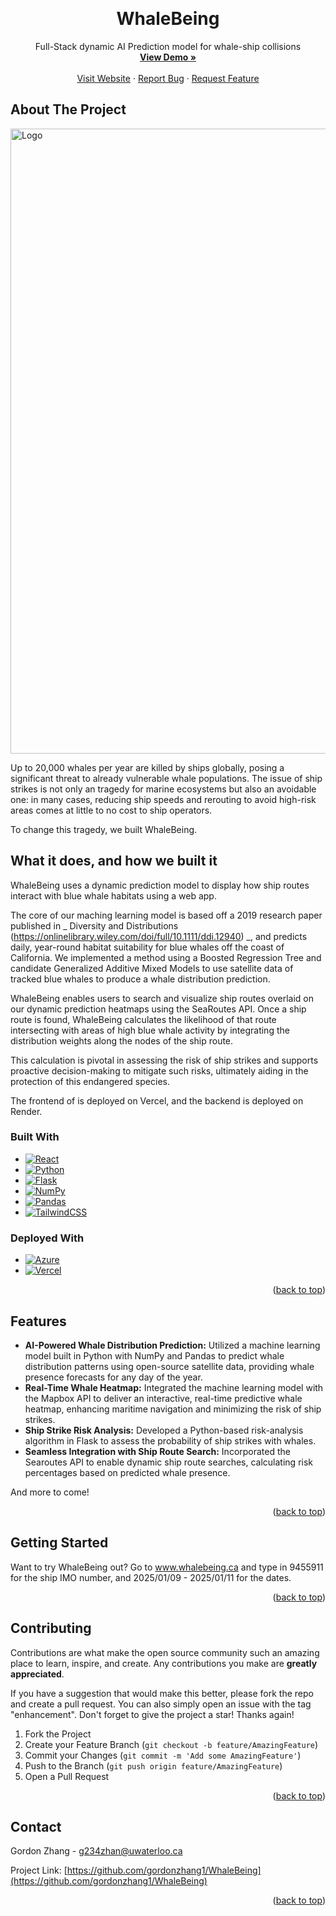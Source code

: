 <!-- Improved compatibility of back to top link: See: https://github.com/othneildrew/Best-README-Template/pull/73 -->
<a id="readme-top"></a>
<!--
*** Thanks for checking out the Best-README-Template. If you have a suggestion
*** that would make this better, please fork the repo and create a pull request
*** or simply open an issue with the tag "enhancement".
*** Don't forget to give the project a star!
*** Thanks again! Now go create something AMAZING! :D
-->



<!-- PROJECT SHIELDS -->
<!--
*** I'm using markdown "reference style" links for readability.
*** Reference links are enclosed in brackets [ ] instead of parentheses ( ).
*** See the bottom of this document for the declaration of the reference variables
*** for contributors-url, forks-url, etc. This is an optional, concise syntax you may use.
*** https://www.markdownguide.org/basic-syntax/#reference-style-links
-->




<!-- PROJECT LOGO -->
<br />
<div align="center">

<h1 align="center">WhaleBeing</h1>

  <p align="center">
    Full-Stack dynamic AI Prediction model for whale-ship collisions
    <br />
    <a href="https://www.youtube.com/watch?v=WyINpCzZDsw" target="_blank"><strong>View Demo »</strong></a>
    <br />
    <br />
    <a href="https://www.shakespeareai.ca">Visit Website</a>
    ·
    <a href="https://github.com/gordonzhang1/ShakespeareAI/issues/new?labels=bug&template=bug-report---.md">Report Bug</a>
    ·
    <a href="https://github.com/gordonzhang1/ShakespeareAI/issues/new?labels=enhancement&template=feature-request---.md">Request Feature</a>
  </p>
</div>



<!-- TABLE OF CONTENTS -->




<!-- ABOUT THE PROJECT -->
## About The Project

  <a href="https://github.com/gordonzhang1/ShakespeareAI">
    <img src="https://www.gordonzhang.ca/assets/WhaleBeing-CMRDC8OQ.png" alt="Logo" width="1000" height="auto">
  </a>
  <p>  Up to 20,000 whales per year are killed by ships globally, posing a significant threat to already vulnerable whale populations. The issue of ship strikes is not only an tragedy for marine ecosystems but also an avoidable one: in many cases, reducing ship speeds and rerouting to avoid high-risk areas comes at little to no cost to ship operators.

To change this tragedy, we built WhaleBeing. 
</p>


## What it does, and how we built it
</h3>
<p>WhaleBeing uses a dynamic prediction model to display how ship routes interact with blue whale habitats using a web app.

The core of our maching learning model is based off a 2019 research paper published in _ Diversity and Distributions (https://onlinelibrary.wiley.com/doi/full/10.1111/ddi.12940) _, and predicts daily, year-round habitat suitability for blue whales off the coast of California. We implemented a method using a Boosted Regression Tree and candidate Generalized Additive Mixed Models to use satellite data of tracked blue whales to produce a whale distribution prediction.

WhaleBeing enables users to search and visualize ship routes overlaid on our dynamic prediction heatmaps using the SeaRoutes API. Once a ship route is found, WhaleBeing calculates the likelihood of that route intersecting with areas of high blue whale activity by integrating the distribution weights along the nodes of the ship route.

This calculation is pivotal in assessing the risk of ship strikes and supports proactive decision-making to mitigate such risks, ultimately aiding in the protection of this endangered species.</p>

<p>The frontend of is deployed on Vercel, and the backend is deployed on Render. </p>


### Built With

* [![React][React.js]][React-url]
* [![Python][Python]][Python-url]
* [![Flask][Flask]][Flask-url]
* [![NumPy][NumPy]][NumPy-url]
* [![Pandas][Pandas]][Pandas-url]
* [![TailwindCSS][TailwindCSS]][TailwindCSS-url]





### Deployed With
* [![Azure][Azure]][Azure-url]
* [![Vercel][Vercel]][Vercel-url]

<p align="right">(<a href="#readme-top">back to top</a>)</p>

## Features
<ul>
  <li><strong>AI-Powered Whale Distribution Prediction:</strong> Utilized a machine learning model built in Python with NumPy and Pandas to predict whale distribution patterns using open-source satellite data, providing whale presence forecasts for any day of the year.</li>
  <li><strong>Real-Time Whale Heatmap:</strong> Integrated the machine learning model with the Mapbox API to deliver an interactive, real-time predictive whale heatmap, enhancing maritime navigation and minimizing the risk of ship strikes.</li>
  <li><strong>Ship Strike Risk Analysis:</strong> Developed a Python-based risk-analysis algorithm in Flask to assess the probability of ship strikes with whales.</li>
  <li><strong>Seamless Integration with Ship Route Search:</strong> Incorporated the Searoutes API to enable dynamic ship route searches, calculating risk percentages based on predicted whale presence.</li>

</ul>
And more to come! 
<p align="right">(<a href="#readme-top">back to top</a>)</p>



<!-- GETTING STARTED -->
## Getting Started

<p>Want to try WhaleBeing out? Go to <a href="https://www.whalebeing.co/">www.whalebeing.ca</a> and type in 9455911 for the ship IMO number, and 2025/01/09 - 2025/01/11 for the dates. </p>
<p align="right">(<a href="#readme-top">back to top</a>)</p>








<!-- CONTRIBUTING -->
## Contributing

Contributions are what make the open source community such an amazing place to learn, inspire, and create. Any contributions you make are **greatly appreciated**.

If you have a suggestion that would make this better, please fork the repo and create a pull request. You can also simply open an issue with the tag "enhancement".
Don't forget to give the project a star! Thanks again!

1. Fork the Project
2. Create your Feature Branch (`git checkout -b feature/AmazingFeature`)
3. Commit your Changes (`git commit -m 'Add some AmazingFeature'`)
4. Push to the Branch (`git push origin feature/AmazingFeature`)
5. Open a Pull Request

<p align="right">(<a href="#readme-top">back to top</a>)</p>




<!-- CONTACT -->
## Contact

Gordon Zhang - g234zhan@uwaterloo.ca

Project Link: [https://github.com/gordonzhang1/WhaleBeing](https://github.com/gordonzhang1/WhaleBeing)

<p align="right">(<a href="#readme-top">back to top</a>)</p>






<!-- MARKDOWN LINKS & IMAGES -->
<!-- https://www.markdownguide.org/basic-syntax/#reference-style-links -->
[contributors-shield]: https://img.shields.io/github/contributors/gordonzhang1/ShakespeareAI.svg?style=for-the-badge
[contributors-url]: https://github.com/gordonzhang1/ShakespeareAI/graphs/contributors
[forks-shield]: https://img.shields.io/github/forks/gordonzhang1/ShakespeareAI.svg?style=for-the-badge
[forks-url]: https://github.com/gordonzhang1/ShakespeareAI/network/members
[stars-shield]: https://img.shields.io/github/stars/gordonzhang1/ShakespeareAI.svg?style=for-the-badge
[stars-url]: https://github.com/gordonzhang1/ShakespeareAI/stargazers
[issues-shield]: https://img.shields.io/github/issues/gordonzhang1/ShakespeareAI.svg?style=for-the-badge
[issues-url]: https://github.com/gordonzhang1/ShakespeareAI/issues
[license-shield]: https://img.shields.io/github/license/gordonzhang1/ShakespeareAI.svg?style=for-the-badge
[license-url]: https://github.com/gordonzhang1/ShakespeareAI/blob/master/LICENSE.txt
[linkedin-shield]: https://img.shields.io/badge/-LinkedIn-black.svg?style=for-the-badge&logo=linkedin&colorB=555
[linkedin-url]: https://linkedin.com/in/gordonzhang1
[product-screenshot]: images/screenshot.png
[Next.js]: https://img.shields.io/badge/next.js-000000?style=for-the-badge&logo=nextdotjs&logoColor=white
[Next-url]: https://nextjs.org/
[React.js]: https://img.shields.io/badge/React-20232A?style=for-the-badge&logo=react&logoColor=61DAFB
[React-url]: https://reactjs.org/
[Vue.js]: https://img.shields.io/badge/Vue.js-35495E?style=for-the-badge&logo=vuedotjs&logoColor=4FC08D
[Vue-url]: https://vuejs.org/
[Angular.io]: https://img.shields.io/badge/Angular-DD0031?style=for-the-badge&logo=angular&logoColor=white
[Angular-url]: https://angular.io/
[Svelte.dev]: https://img.shields.io/badge/Svelte-4A4A55?style=for-the-badge&logo=svelte&logoColor=FF3E00
[Svelte-url]: https://svelte.dev/
[Laravel.com]: https://img.shields.io/badge/Laravel-FF2D20?style=for-the-badge&logo=laravel&logoColor=white
[Laravel-url]: https://laravel.com
[Bootstrap.com]: https://img.shields.io/badge/Bootstrap-563D7C?style=for-the-badge&logo=bootstrap&logoColor=white
[Bootstrap-url]: https://getbootstrap.com
[JQuery.com]: https://img.shields.io/badge/jQuery-0769AD?style=for-the-badge&logo=jquery&logoColor=white
[JQuery-url]: https://jquery.com 
[Node.js]: https://img.shields.io/badge/Node.js-43853D?style=for-the-badge&logo=node.js&logoColor=white
[Node-url]: https://nodejs.org
[Node.js]: https://img.shields.io/badge/Node.js-43853D?style=for-the-badge&logo=node.js&logoColor=white
[Node-url]: https://nodejs.org/

[OpenAI-API]: https://img.shields.io/badge/OpenAI%20API-412991?style=for-the-badge&logo=openai&logoColor=white
[OpenAI-API-url]: https://openai.com/api/

[GCP]: https://img.shields.io/badge/Cloud%20Vision%20API-4285F4?style=for-the-badge&logo=google-cloud&logoColor=white
[GCP-url]: https://cloud.google.com/vision/

[Firebase]: https://img.shields.io/badge/Firebase-FFCA28?style=for-the-badge&logo=firebase&logoColor=black
[Firebase-url]: https://firebase.google.com/

[Firestore]: https://img.shields.io/badge/Firestore-FFCA28?style=for-the-badge&logo=firebase&logoColor=black
[Firestore-url]: https://firebase.google.com/products/firestore/

[Cpp]: https://img.shields.io/badge/C++-00599C?style=for-the-badge&logo=c%2B%2B&logoColor=white
[Cpp-url]: https://isocpp.org/

[Vercel]: https://img.shields.io/badge/Vercel-000000?style=for-the-badge&logo=vercel&logoColor=white
[Vercel-url]: https://vercel.com/
[Render]: https://img.shields.io/badge/Render-46E3B7?style=for-the-badge&logo=render&logoColor=white
[Render-url]: https://render.com/

[JavaScript]: https://img.shields.io/badge/JavaScript-F7DF1E?style=for-the-badge&logo=javascript&logoColor=000000
[JavaScript-url]: https://developer.mozilla.org/en-US/docs/Web/JavaScript

[Python]: https://img.shields.io/badge/Python-3776AB?style=for-the-badge&logo=python&logoColor=FFFFFF
[Python-url]: https://www.python.org/

[Flask]: https://img.shields.io/badge/Flask-000000?style=for-the-badge&logo=flask&logoColor=white
[Flask-url]: https://flask.palletsprojects.com/

[Azure]: https://img.shields.io/badge/Azure-0089D6?style=for-the-badge&logo=microsoft-azure&logoColor=white
[Azure-url]: https://azure.microsoft.com/

[NumPy]: https://img.shields.io/badge/NumPy-013243?style=for-the-badge&logo=numpy&logoColor=white
[NumPy-url]: https://numpy.org/

[Pandas]: https://img.shields.io/badge/Pandas-150458?style=for-the-badge&logo=pandas&logoColor=white
[Pandas-url]: https://pandas.pydata.org/

[TailwindCSS]: https://img.shields.io/badge/TailwindCSS-06B6D4?style=for-the-badge&logo=tailwindcss&logoColor=white
[TailwindCSS-url]: https://tailwindcss.com/



